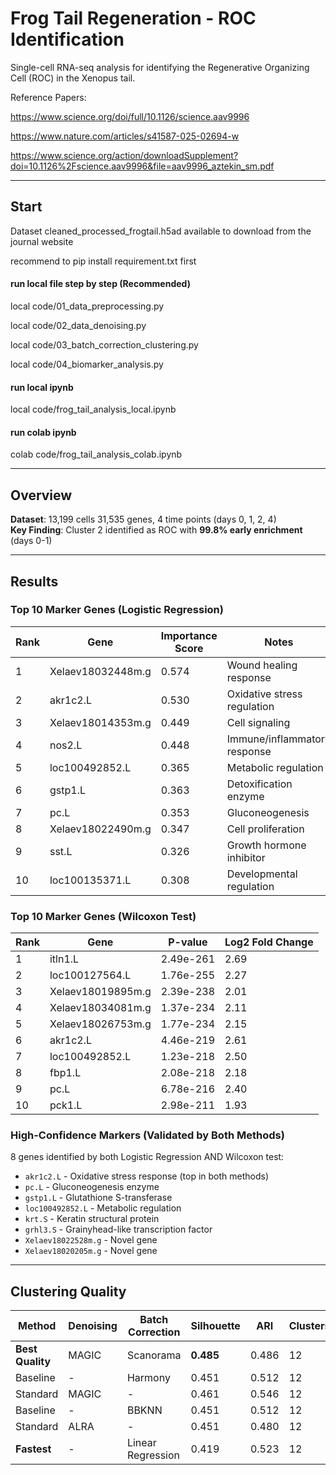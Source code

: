 ﻿# Frog Tail Regeneration - ROC Identification

Single-cell RNA-seq analysis for identifying the Regenerative Organizing Cell (ROC) in the Xenopus tail.

Reference Papers:

https://www.science.org/doi/full/10.1126/science.aav9996

https://www.nature.com/articles/s41587-025-02694-w

https://www.science.org/action/downloadSupplement?doi=10.1126%2Fscience.aav9996&file=aav9996_aztekin_sm.pdf

---

## Start
Dataset cleaned_processed_frogtail.h5ad available to download from the journal website

recommend to pip install requirement.txt first

#### run local file step by step (Recommended)
local code/01_data_preprocessing.py

local code/02_data_denoising.py

local code/03_batch_correction_clustering.py

local code/04_biomarker_analysis.py

#### run local ipynb
local code/frog_tail_analysis_local.ipynb

#### run colab ipynb
colab code/frog_tail_analysis_colab.ipynb


---
## Overview

**Dataset**: 13,199 cells 31,535 genes, 4 time points (days 0, 1, 2, 4)  
**Key Finding**: Cluster 2 identified as ROC with **99.8% early enrichment** (days 0-1)  

---

## Results

### Top 10 Marker Genes (Logistic Regression)
| Rank | Gene | Importance Score | Notes |
|------|------|-----------------|-------|
| 1 | Xelaev18032448m.g | 0.574 | Wound healing response |
| 2 | akr1c2.L | 0.530 | Oxidative stress regulation |
| 3 | Xelaev18014353m.g | 0.449 | Cell signaling |
| 4 | nos2.L | 0.448 | Immune/inflammatory response |
| 5 | loc100492852.L | 0.365 | Metabolic regulation |
| 6 | gstp1.L | 0.363 | Detoxification enzyme |
| 7 | pc.L | 0.353 | Gluconeogenesis |
| 8 | Xelaev18022490m.g | 0.347 | Cell proliferation |
| 9 | sst.L | 0.326 | Growth hormone inhibitor |
| 10 | loc100135371.L | 0.308 | Developmental regulation |

### Top 10 Marker Genes (Wilcoxon Test)
| Rank | Gene | P-value | Log2 Fold Change |
|------|------|---------|------------------|
| 1 | itln1.L | 2.49e-261 | 2.69 |
| 2 | loc100127564.L | 1.76e-255 | 2.27 |
| 3 | Xelaev18019895m.g | 2.39e-238 | 2.01 |
| 4 | Xelaev18034081m.g | 1.37e-234 | 2.11 |
| 5 | Xelaev18026753m.g | 1.77e-234 | 2.15 |
| 6 | akr1c2.L | 4.46e-219 | 2.61 |
| 7 | loc100492852.L | 1.23e-218 | 2.50 |
| 8 | fbp1.L | 2.08e-218 | 2.18 |
| 9 | pc.L | 6.78e-216 | 2.40 |
| 10 | pck1.L | 2.98e-211 | 1.93 |

### High-Confidence Markers (Validated by Both Methods)
8 genes identified by both Logistic Regression AND Wilcoxon test:
- `akr1c2.L` - Oxidative stress response (top in both methods)
- `pc.L` - Gluconeogenesis enzyme
- `gstp1.L` - Glutathione S-transferase
- `loc100492852.L` - Metabolic regulation
- `krt.S` - Keratin structural protein
- `grhl3.S` - Grainyhead-like transcription factor
- `Xelaev18022528m.g` - Novel gene
- `Xelaev18020205m.g` - Novel gene

---

## Clustering Quality

| Method | Denoising | Batch Correction | Silhouette | ARI | Clusters |
|--------|-----------|------------------|------------|-----|----------|
| **Best Quality** | MAGIC | Scanorama | **0.485** | 0.486 | 12 |
| Baseline | - | Harmony | 0.451 | 0.512 | 12 |
| Standard | MAGIC | - | 0.461 | 0.546 | 12 |
| Baseline | - | BBKNN | 0.451 | 0.512 | 12 |
| Standard | ALRA | - | 0.451 | 0.480 | 12 |
| **Fastest** | - | Linear Regression | 0.419 | 0.523 | 12 |
